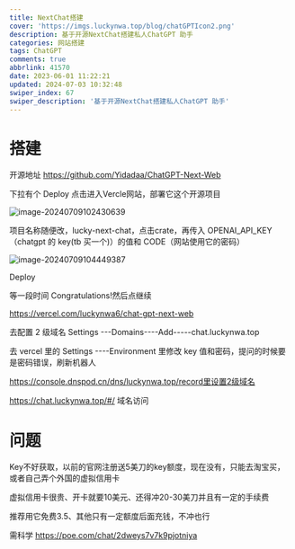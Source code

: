 ```yaml
---
title: NextChat搭建
cover: 'https://imgs.luckynwa.top/blog/chatGPTIcon2.png'
description: 基于开源NextChat搭建私人ChatGPT 助手
categories: 网站搭建
tags: ChatGPT
comments: true
abbrlink: 41570
date: 2023-06-01 11:22:21
updated: 2024-07-03 10:32:48
swiper_index: 67
swiper_description: '基于开源NextChat搭建私人ChatGPT 助手'
---
```


# 搭建

开源地址 https://github.com/Yidadaa/ChatGPT-Next-Web 

下拉有个 Deploy 点击进入Vercle网站，部署它这个开源项目

![image-20240709102430639](https://cdn.jsdelivr.net/gh/luckyNwa/lucky-pic-bed@main/img/image-20240709102430639.png)

项目名称随便改，lucky-next-chat，点击crate，再传入 OPENAI_API_KEY （chatgpt 的 key(tb 买一个)）的值和 CODE（网站使用它的密码）

![image-20240709104449387](https://cdn.jsdelivr.net/gh/luckyNwa/lucky-pic-bed@main/img/image-20240709104449387.png)

Deploy

等一段时间 Congratulations!然后点继续

https://vercel.com/luckynwa6/chat-gpt-next-web

去配置 2 级域名 Settings ---Domains----Add-----chat.luckynwa.top

去 vercel 里的 Settings ----Environment 里修改 key 值和密码，提问的时候要是密码错误，刷新机器人

https://console.dnspod.cn/dns/luckynwa.top/record里设置2级域名

https://chat.luckynwa.top/#/ 域名访问

# 问题

Key不好获取，以前的官网注册送5美刀的key额度，现在没有，只能去淘宝买，或者自己弄个外国的虚拟信用卡

虚拟信用卡很贵、开卡就要10美元、还得冲20-30美刀并且有一定的手续费

推荐用它免费3.5、其他只有一定额度后面充钱，不冲也行

需科学 https://poe.com/chat/2dweys7v7k9pjotniya
